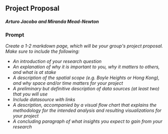 ## Project Proposal

#### *Arturo Jacobo and Miranda Mead-Newton*

### Prompt
*Create a 1-2 markdown page, which will be your group's project proposal. Make sure to include the following:*
- *An introduction of your research question*
- *An explanation of why it is important to you, why it matters to others, and what is at stake*
- *A description of the spatial scope (e.g. Boyle Heights or Hong Kong), and why space and/or time matters for your project*
- *A preliminary but definitive description of data sources (at least two) that you will use*
- *Include datasource with links*
- *A description, accompanied by a visual flow chart that explains the methodology for the intended analysis and resulting visualizations for your project*
- *A concluding paragraph of what insights you expect to gain from your research*
